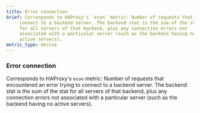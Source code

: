 ```yaml
---
title: Error connection
brief: Corresponds to HAProxy's `econ` metric: Number of requests that encountered an error trying to
     connect to a backend server. The backend stat is the sum of the stat
     for all servers of that backend, plus any connection errors not
     associated with a particular server (such as the backend having no
     active servers).
metric_type: derive
---
```

### Error connection

Corresponds to HAProxy's `econ` metric: Number of requests that encountered an error trying to
     connect to a backend server. The backend stat is the sum of the stat
     for all servers of that backend, plus any connection errors not
     associated with a particular server (such as the backend having no
     active servers).